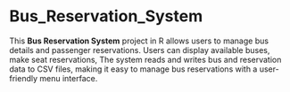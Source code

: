 # Bus_Reservation_System
This **Bus Reservation System** project in R allows users to manage bus details and passenger reservations. Users can display available buses, make seat reservations,  The system reads and writes bus and reservation data to CSV files, making it easy to manage bus reservations with a user-friendly menu interface.
